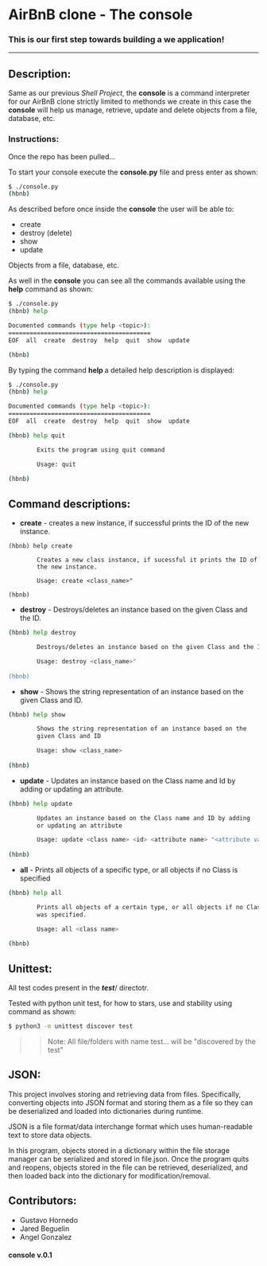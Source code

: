 # AirBnB clone - The console

### This is our first step towards building a we application!

---
## Description:

Same as our previous _Shell Project_, the __console__ is a command interpreter for our AirBnB clone strictly limited to methonds we create in this case the __console__ will help us manage, retrieve, update and delete objects from a file, database, etc.

### Instructions:
Once the repo has been pulled...

To start your console execute the __console.py__ file and press enter as shown:
```bash
$ ./console.py
(hbnb)
```
As described before once inside the __console__ the user will be able to: 

* create
* destroy (delete)
* show
* update

Objects from a file, database, etc.

As well in the __console__ you can see all the commands available using the __help__ command as shown:
```bash
$ ./console.py 
(hbnb) help

Documented commands (type help <topic>):
========================================
EOF  all  create  destroy  help  quit  show  update

(hbnb) 

```
By typing the command __help <topic>__ a detailed help description is displayed:

```bash
$ ./console.py 
(hbnb) help

Documented commands (type help <topic>):
========================================
EOF  all  create  destroy  help  quit  show  update

(hbnb) help quit

        Exits the program using quit command

        Usage: quit
        
(hbnb) 

```

## Command descriptions:

* __create__ - creates a new instance, if successful prints the ID of the new instance.
```bash.
(hbnb) help create

        Creates a new class instance, if sucessful it prints the ID of
        the new instance.

        Usage: create <class_name>"
        
(hbnb)
```
* __destroy__ - Destroys/deletes an instance based on the given Class and the ID.
```bash
(hbnb) help destroy

        Destroys/deletes an instance based on the given Class and the ID

        Usage: destroy <class_name>"
        
(hbnb) 
```
* __show__ - Shows the string representation of an instance based on the given Class and ID.
```bash
(hbnb) help show

        Shows the string representation of an instance based on the
        given Class and ID

        Usage: show <class_name>
        
(hbnb) 
```
* __update__ - Updates an instance based on the Class name and Id by adding or updating an attribute.
```bash
(hbnb) help update

        Updates an instance based on the Class name and ID by adding
        or updating an attribute

        Usage: update <class name> <id> <attribute name> "<attribute value>"
        
(hbnb) 
```
* __all__ - Prints all objects of a specific type, or all objects if no Class is specified
```bash
(hbnb) help all

        Prints all objects of a certain type, or all objects if no Class
        was specified.

        Usage: all <class name>
        
(hbnb) 
```

## Unittest:
All test codes present in the __*test*__/ directotr. 

Tested with python unit test, for how to stars, use and stability using command as shown:
```bash
$ python3 -m unittest discover test
```
>> Note: All file/folders with name test... will be "discovered by the test"

## JSON:
This project involves storing and retrieving data from files. Specifically, converting
objects into JSON format and storing them as a file so they can be deserialized and
loaded into dictionaries during runtime.

JSON is a file format/data interchange format which uses human-readable text to store
data objects.

In this program, objects stored in a dictionary within the file storage manager can
be serialized and stored in file.json. Once the program quits and reopens, objects stored
in the file can be retrieved, deserialized, and then loaded back into the dictionary for
 modification/removal.

## Contributors:
* Gustavo Hornedo
* Jared Beguelin
* Angel Gonzalez
#### console v.0.1
